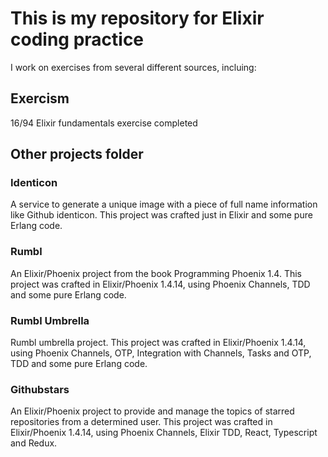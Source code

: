 # This is my repository for Elixir coding practice
I work on exercises from several different sources, incluing:

## Exercism
16/94 Elixir fundamentals exercise completed

## Other projects folder

### Identicon
A service to generate a unique image with a piece of full name information like Github identicon. This project was crafted just in Elixir and some pure Erlang code.

### Rumbl
An Elixir/Phoenix project from the book Programming Phoenix 1.4. This project was crafted in Elixir/Phoenix 1.4.14, using Phoenix Channels, TDD and some pure Erlang code.

### Rumbl Umbrella
Rumbl umbrella project. This project was crafted in Elixir/Phoenix 1.4.14, using Phoenix Channels, OTP, Integration with Channels, Tasks and OTP, TDD and some pure Erlang code.

### Githubstars
An Elixir/Phoenix project to provide and manage the topics of starred repositories from a determined user. This project was crafted in Elixir/Phoenix 1.4.14, using Phoenix Channels, Elixir TDD, React, Typescript and Redux.